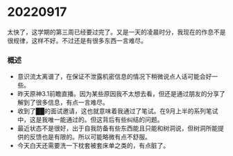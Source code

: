 # 20220917

太快了，这学期的第三周已经要过完了。又是一天的凌晨时分，我现在的作息不是很规律，这样不好。不过还是有很多东西一言难尽。

### 概述

- 意识流太离谱了，在保证不泄露机密信息的情况下稍微说点人话可能会好一些。
- 昨天原神3.1前瞻直播。因为某些原因我不太想去看，但还是通过朋友的分享了解到了很多信息，有点一言难尽。
- 收到了██的面试邀请，这也就意味着我通过了笔试。在9月上半的系列笔试中，这是我唯一能通过的。但这背后有些纠结的问题。
- 最近状态不是很好，出于自我防备有些东西能且只能和树洞说，但树洞所能提供的反馈也是有限的。所以可能略微有点不舒服。
- 今天白天还需要洗一下枕套被套床单之类的，有点脏了。

